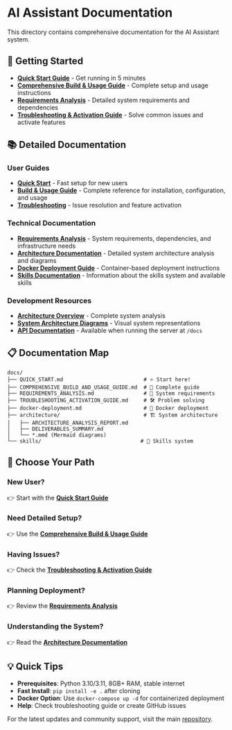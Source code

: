 # AI Assistant Documentation

This directory contains comprehensive documentation for the AI Assistant system.

## 🚀 Getting Started

- **[Quick Start Guide](QUICK_START.md)** - Get running in 5 minutes
- **[Comprehensive Build & Usage Guide](COMPREHENSIVE_BUILD_AND_USAGE_GUIDE.md)** - Complete setup and usage instructions
- **[Requirements Analysis](REQUIREMENTS_ANALYSIS.md)** - Detailed system requirements and dependencies
- **[Troubleshooting & Activation Guide](TROUBLESHOOTING_ACTIVATION_GUIDE.md)** - Solve common issues and activate features

## 📚 Detailed Documentation

### User Guides
- **[Quick Start](QUICK_START.md)** - Fast setup for new users
- **[Build & Usage Guide](COMPREHENSIVE_BUILD_AND_USAGE_GUIDE.md)** - Complete reference for installation, configuration, and usage
- **[Troubleshooting](TROUBLESHOOTING_ACTIVATION_GUIDE.md)** - Issue resolution and feature activation

### Technical Documentation
- **[Requirements Analysis](REQUIREMENTS_ANALYSIS.md)** - System requirements, dependencies, and infrastructure needs
- **[Architecture Documentation](architecture/)** - Detailed system architecture analysis and diagrams
- **[Docker Deployment Guide](docker-deployment.md)** - Container-based deployment instructions
- **[Skills Documentation](skills/)** - Information about the skills system and available skills

### Development Resources
- **[Architecture Overview](architecture/ARCHITECTURE_ANALYSIS_REPORT.md)** - Complete system analysis
- **[System Architecture Diagrams](architecture/)** - Visual system representations
- **[API Documentation](../src/api/)** - Available when running the server at `/docs`

## 📋 Documentation Map

```
docs/
├── QUICK_START.md                          # ⭐ Start here!
├── COMPREHENSIVE_BUILD_AND_USAGE_GUIDE.md  # 📖 Complete guide
├── REQUIREMENTS_ANALYSIS.md                # 🔧 System requirements
├── TROUBLESHOOTING_ACTIVATION_GUIDE.md     # 🛠️ Problem solving
├── docker-deployment.md                    # 🐳 Docker deployment
├── architecture/                           # 🏗️ System architecture
│   ├── ARCHITECTURE_ANALYSIS_REPORT.md
│   ├── DELIVERABLES_SUMMARY.md
│   └── *.mmd (Mermaid diagrams)
└── skills/                                # 🎯 Skills system
```

## 🎯 Choose Your Path

### New User?
👉 Start with the **[Quick Start Guide](QUICK_START.md)**

### Need Detailed Setup?
👉 Use the **[Comprehensive Build & Usage Guide](COMPREHENSIVE_BUILD_AND_USAGE_GUIDE.md)**

### Having Issues?
👉 Check the **[Troubleshooting & Activation Guide](TROUBLESHOOTING_ACTIVATION_GUIDE.md)**

### Planning Deployment?
👉 Review the **[Requirements Analysis](REQUIREMENTS_ANALYSIS.md)**

### Understanding the System?
👉 Read the **[Architecture Documentation](architecture/)**

## 💡 Quick Tips

- **Prerequisites**: Python 3.10/3.11, 8GB+ RAM, stable internet
- **Fast Install**: `pip install -e .` after cloning
- **Docker Option**: Use `docker-compose up -d` for containerized deployment
- **Help**: Check troubleshooting guide or create GitHub issues

For the latest updates and community support, visit the main [repository](https://github.com/Drmusab/-1995).